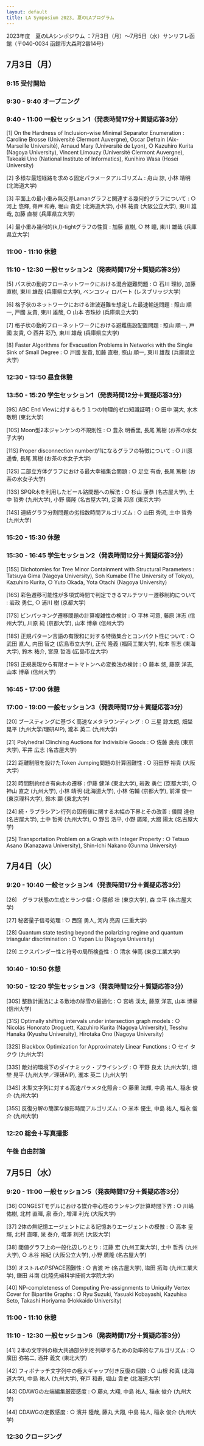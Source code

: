 ```yaml
---
layout: default
title: LA Symposium 2023, 夏のLAプログラム
---
```


2023年度　夏のLAシンポジウム ：7月3日（月）〜7月5日（水）サンリフレ函館（〒040-0034 函館市大森町2番14号）

7月3日（月）
--------
### 9:15 受付開始

### 9:30 - 9:40 オープニング

### 9:40 - 11:00 一般セッション1（発表時間17分＋質疑応答3分）

[1]	On the Hardness of Inclusion-wise Minimal Separator Enumeration
: Caroline Brosse (Université Clermont Auvergne), Oscar Defrain (Aix-Marseille Université), Arnaud Mary (Université de Lyon), ○ Kazuhiro Kurita (Nagoya University), Vincent Limouzy (Université Clermont Auvergne), Takeaki Uno (National Institute of Informatics), Kunihiro Wasa (Hosei University)

[2]	多様な最短経路を求める固定パラメータアルゴリズム
: 舟山 諒, 小林 靖明 (北海道大学)

[3]	平面上の最小重み無交差Lamanグラフと関連する幾何的グラフについて
: ○ 河上 悠輝, 脊戸 和寿, 堀山 貴史 (北海道大学), 小林 祐貴 (大阪公立大学), 東川 雄哉, 加藤 直樹 (兵庫県立大学)

[4]	最小重み幾何的(k,l)-tightグラフの性質
: 加藤 直樹, ○ 林 瞳, 東川 雄哉 (兵庫県立大学)

### 11:00 - 11:10 休憩

### 11:10 - 12:30 一般セッション2（発表時間17分＋質疑応答3分）

[5]	パス状の動的フローネットワークにおける混合避難問題
: ○ 石川 理紗, 加藤 直樹, 東川 雄哉 (兵庫県立大学), ベンコツィ ロバート (レスブリッジ大学)

[6]	格子状のネットワークにおける津波避難を想定した最速輸送問題
: 照山 順一, 戸國 友貴, 東川 雄哉, ○ 山本 杏珠紗 (兵庫県立大学)

[7]	格子状の動的フローネットワークにおける避難施設配置問題
: 照山 順一, 戸國 友貴, ○ 西井 彩乃, 東川 雄哉 (兵庫県立大学)

[8]	Faster Algorithms for Evacuation Problems in Networks with the Single Sink of Small Degree
: ○ 戸國 友貴, 加藤 直樹, 照山 順一, 東川 雄哉 (兵庫県立大学)

### 12:30 - 13:50 昼食休憩

### 13:50 - 15:20 学生セッション1（発表時間12分＋質疑応答3分）

[9S] ABC End Viewに対するもう１つの物理的ゼロ知識証明
: ○ 田中 滉大, 水木 敬明 (東北大学)

[10S] Moon型2本ジャンケンの不規則性
: ○ 豊永 明香里, 長尾 篤樹 (お茶の水女子大学)

[11S] Proper disconnection numberが1になるグラフの特徴について
: ○ 川原 遥香, 長尾 篤樹 (お茶の水女子大学)

[12S] 二部立方体グラフにおける最大幸福集合問題
: ○ 足立 有香, 長尾 篤樹 (お茶の水女子大学)

[13S] SPQR木を利用したビール路問題への解法
: ○ 杉山 康恭 (名古屋大学), 土中 哲秀 (九州大学), 小野 廣隆 (名古屋大学), 定兼 邦彦 (東京大学)

[14S] 連結グラフ分割問題の劣指数時間アルゴリズム
: ○ 山田 秀流, 土中 哲秀 (九州大学)

### 15:20 - 15:30 休憩

### 15:30 - 16:45 学生セッション2（発表時間12分＋質疑応答3分）

[15S] Dichotomies for Tree Minor Containment with Structural Parameters
: Tatsuya Gima (Nagoya University), Soh Kumabe (The University of Tokyo), Kazuhiro Kurita, ○ Yuto Okada, Yota Otachi (Nagoya University)

[16S] 彩色遷移可能性が多項式時間で判定できるマルチツリー遷移制約について
: 岩政 勇仁, ○ 浦川 樹 (京都大学)

[17S] ビンパッキング遷移問題の計算複雑性の検討
: ○ 平林 可意, 藤原 洋志 (信州大学), 川原 純 (京都大学), 山本 博章 (信州大学)

[18S] 正規パターン言語の有限和に対する特徴集合とコンパクト性について
: ○ 武田 直人, 内田 智之 (広島市立大学), 正代 隆義 (福岡工業大学), 松本 哲志 (東海大学), 鈴木 祐介, 宮原 哲浩 (広島市立大学)

[19S] 正規表現から有限オートマトンへの変換法の検討
: ○ 藤本 悠, 藤原 洋志, 山本 博章 (信州大学)

### 16:45 - 17:00 休憩

### 17:00 - 19:00 一般セッション3（発表時間17分＋質疑応答3分）

[20] ブースティングに基づく高速なメタラウンディング
: ○ 三星 諒太朗, 畑埜 晃平 (九州大学/理研AIP), 瀧本 英二 (九州大学)

[21] Polyhedral Clinching Auctions for Indivisible Goods
: ○ 佐藤 良亮 (東京大学), 平井 広志 (名古屋大学)

[22] 距離制限を設けたToken Jumping問題の計算困難性
: ○ 羽田野 裕貴 (大阪大学)

[23] 時間制約付き有向木の遷移
: 伊藤 健洋 (東北大学), 岩政 勇仁 (京都大学), ○ 神山 直之 (九州大学), 小林 靖明 (北海道大学), 小林 佑輔 (京都大学), 前澤 俊一 (東京理科大学), 鈴木 顕 (東北大学)

[24] 続・ラプラシアン行列の固有値に関する木幅の下界とその改善
: 儀間 達也 (名古屋大学), 土中 哲秀 (九州大学), ○ 野呂 浩平, 小野 廣隆, 大舘 陽太 (名古屋大学)

[25] Transportation Problem on a Graph with Integer Property
: ○ Tetsuo Asano (Kanazawa University), Shin-Ichi Nakano (Gunma University)


7月4日（火）
--------
### 9:20 - 10:40 一般セッション4（発表時間17分＋質疑応答3分）

[26]　グラフ状態の生成とランク幅
: ○ 隈部 壮 (東京大学), 森 立平 (名古屋大学)

[27] 秘密量子信号処理
: ○ 西窪 勇人, 河内 亮周 (三重大学)

[28] Quantum state testing beyond the polarizing regime and quantum triangular discrimination
: ○ Yupan Liu (Nagoya University)

[29] エクスパンダー性と符号の局所検査性
: ○ 清水 伸高 (東京工業大学)

### 10:40 - 10:50 休憩

### 10:50 - 12:20 学生セッション3（発表時間12分＋質疑応答3分）

[30S] 整数計画法による敷地の除雪の最適化
: ○ 宮嶋 渓太, 藤原 洋志, 山本 博章 (信州大学)

[31S] Optimally shifting intervals under intersection graph models
: ○ Nicolás Honorato Droguett, Kazuhiro Kurita (Nagoya University), Tesshu Hanaka (Kyushu University), Hirotaka Ono (Nagoya University)

[32S] Blackbox Optimization for Approximately Linear Functions
: ○ セイ タクウ (九州大学)

[33S] 敵対的環境下のダイナミック・プライシング
: ○ 平野 良太 (九州大学), 畑埜 晃平 (九州大学／理研AIP), 瀧本 英二 (九州大学)

[34S] 木型文字列に対する高速パラメタ化照合
: ○ 藤里 法輝, 中島 祐人, 稲永 俊介 (九州大学)

[35S] 反復分解の簡潔な線形時間アルゴリズム
: ○ 米本 優生, 中島 祐人, 稲永 俊介 (九州大学)

### 12:20 総会＋写真撮影

### 午後 自由討論


7月5日（水）
--------
### 9:20 - 11:00	一般セッション5（発表時間17分＋質疑応答3分）

[36] CONGESTモデルにおける媒介中心性のランキング計算時間下界
: ○ 川嶋 佑樹, 北村 直暉, 泉 泰介, 増澤 利光 (大阪大学)

[37] 2体の無記憶エージェントによる記憶ありエージェントの模倣
: ○ 高本 皇輝, 北村 直暉, 泉 泰介, 増澤 利光 (大阪大学)

[38] 閾値グラフ上の一般化辺しりとり
: 江藤 宏 (九州工業大学), 土中 哲秀 (九州大学), ○ 木谷 裕紀 (大阪公立大学), 小野 廣隆 (名古屋大学)

[39] オストルのPSPACE困難性
: ○ 吉渡 叶 (名古屋大学), 塩田 拓海 (九州工業大学), 鎌田 斗南 (北陸先端科学技術大学院大学)

[40] NP-completeness of Computing Pre-assignments to Uniquify Vertex Cover for Bipartite Graphs
: ○ Ryu Suzuki, Yasuaki Kobayashi, Kazuhisa Seto, Takashi Horiyama (Hokkaido University)

### 11:00 - 11:10 休憩

### 11:10 - 12:30 一般セッション6（発表時間17分＋質疑応答3分）

[41] 2本の文字列の極大共通部分列を列挙するための効率的なアルゴリズム
: ○ 廣田 弥祐二, 酒井 義文 (東北大学)

[42] フィボナッチ文字列中の極大ギャップ付き反復の個数
: ○ 山根 和真 (北海道大学), 中島 祐人 (九州大学), 脊戸 和寿, 堀山 貴史 (北海道大学)

[43] CDAWGの左端編集厳密感度
: ○ 藤丸 大翔, 中島 祐人, 稲永 俊介 (九州大学)

[44] CDAWGの定数感度
: ○ 濱井 陸哉, 藤丸 大翔, 中島 祐人, 稲永 俊介 (九州大学)

### 12:30 クロージング